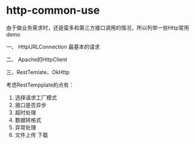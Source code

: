 # http-common-use
由于做业务需求时，还是蛮多和第三方接口调用的情况，所以列举一些Http常用demo

一、 HttpURLConnection 最基本的请求

二、 Apache的HttpClient

三、RestTemlate、OkHttp

考虑RestTempplate的点有：
1. 选择请求工厂模式
2. 接口是否异步
3. 超时处理
4. 数据转格式
5. 异常处理
6. 文件上传 下载
